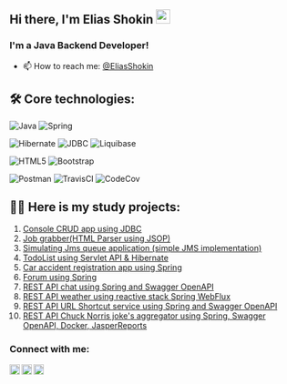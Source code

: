 ## Hi there, I'm Elias Shokin <img src="https://media.giphy.com/media/hvRJCLFzcasrR4ia7z/giphy.gif" width="25px">

### I'm a Java Backend Developer!
- 📫 How to reach me: [@EliasShokin](https://t.me/malletmustdie)

## 🛠️ Core technologies:
![Java](https://img.shields.io/badge/java-%23ED8B00.svg?style=for-the-badge&logo=java&logoColor=white)
![Spring](https://img.shields.io/badge/spring-%236DB33F.svg?style=for-the-badge&logo=spring&logoColor=white) 

![Hibernate](https://img.shields.io/badge/Hibernate-green?style=flat-square&logo=hibernate)
![JDBC](https://img.shields.io/badge/JDBC-738bff?style=flat-square) 
![Liquibase](https://img.shields.io/badge/Liquibase-ff3333?style=flat-square)

![HTML5](https://img.shields.io/badge/html5-%23E34F26.svg?style=for-the-badge&logo=html5&logoColor=white) 
![Bootstrap](https://img.shields.io/badge/bootstrap-%23563D7C.svg?style=for-the-badge&logo=bootstrap&logoColor=white)

![Postman](https://img.shields.io/badge/Postman-FF6C37?style=for-the-badge&logo=postman&logoColor=white)
![TravisCI](https://img.shields.io/badge/travis%20ci-%232B2F33.svg?style=for-the-badge&logo=travis&logoColor=white)
![CodeCov](https://img.shields.io/badge/codecov-%23ff0077.svg?style=for-the-badge&logo=codecov&logoColor=white)

## 👨‍💻 Here is my study projects:
1.  [Console CRUD app using JDBC](https://github.com/malletmustdie/jobj4_tracker)
2.  [Job grabber(HTML Parser using JSOP)](https://github.com/malletmustdie/job4j_grabber)
3.  [Simulating Jms queue application (simple JMS implementation)](https://github.com/malletmustdie/job4j_pooh)
4.  [TodoList using Servlet API & Hibernate](https://github.com/malletmustdie/todo-list)
5.  [Car accident registration app using Spring](https://github.com/malletmustdie/job4j_car_accident)
6.  [Forum using Spring](https://github.com/malletmustdie/forum)
7.  [REST API chat using Spring and Swagger OpenAPI](https://github.com/malletmustdie/job4j_chat)
8.  [REST API weather using reactive stack Spring WebFlux](https://github.com/malletmustdie/weather-reactive)
9.  [REST API URL Shortcut service using Spring and Swagger OpenAPI](https://github.com/malletmustdie/url-short-cut)
10. [REST API Chuck Norris joke's aggregator using Spring, Swagger OpenAPI, Docker, JasperReports](https://github.com/malletmustdie/chuck-server)

### Connect with me:
[<img align="left" alt="LinkedIn" width="18px" src="https://cdn.jsdelivr.net/npm/simple-icons@v3/icons/linkedin.svg" />][linkedin]
[<img align="left" alt="facebook" width="18px" src="https://cdn.jsdelivr.net/npm/simple-icons@3.3.0/icons/telegram.svg" />][telegram]
[<img align="left" alt="Instagram" width="18px" src="https://cdn.jsdelivr.net/npm/simple-icons@v3/icons/instagram.svg" />][instagram]

<br/>

[linkedin]: https://www.linkedin.com/in/elias-shokin-43a1a2216/
[telegram]: https://t.me/malletmustdie
[instagram]: https://www.instagram.com/malletmustdie/
